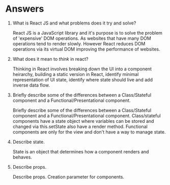 # Answers

1.  What is React JS and what problems does it try and solve?

    React JS is a JavaScript library and it's purpose is to solve the problem of 'expensive' DOM operations. As websites that have many DOM operations tend to render slowly. However React reduces DOM operations via its virtual DOM improving the performance of websites.

2.  What does it mean to _think_ in react?

    Thinking in React involves breaking down the UI into a component heirarchy, building a static version in React, identify minimal representation of UI state, identify where state should live and add inverse data flow.

3.  Briefly describe some of the differences between a Class/Stateful component and a Functional/Presentational component.

    Briefly describe some of the differences between a Class/Stateful component and a Functional/Presentational component. Class/stateful components have a state object where variables can be stored and changed via this.setState also have a render method. Functional components are only for the view and don't have a way to manage state.

4.  Describe state.

    State is an object that determines how a component renders and behaves.

5.  Describe props.

    Describe props. Creation parameter for components.
